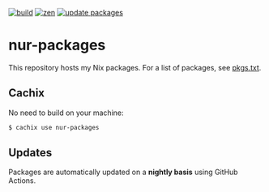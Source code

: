 [![build](https://github.com/michaeladler/nur-packages/actions/workflows/build.yml/badge.svg)](https://github.com/michaeladler/nur-packages/actions/workflows/build.yml)
[![zen](https://github.com/michaeladler/nur-packages/actions/workflows/build-zen.yml/badge.svg)](https://github.com/michaeladler/nur-packages/actions/workflows/build-zen.yml)
[![update packages](https://github.com/michaeladler/nur-packages/actions/workflows/update.yml/badge.svg)](https://github.com/michaeladler/nur-packages/actions/workflows/update.yml)

# nur-packages

This repository hosts my Nix packages. For a list of packages, see [pkgs.txt](pkgs.txt).

## Cachix

No need to build on your machine:

```bash
$ cachix use nur-packages
```

## Updates

Packages are automatically updated on a __nightly basis__ using GitHub Actions.
